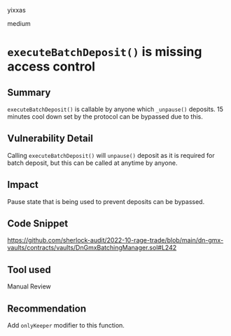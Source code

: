 yixxas

medium

# `executeBatchDeposit()` is missing access control

## Summary
`executeBatchDeposit()` is callable by anyone which `_unpause()` deposits. 15 minutes cool down set by the protocol can be bypassed due to this.

## Vulnerability Detail
Calling `executeBatchDeposit()` will `unpause()` deposit as it is required for batch deposit, but this can be called at anytime by anyone. 

## Impact
Pause state that is being used to prevent deposits can be bypassed.

## Code Snippet
https://github.com/sherlock-audit/2022-10-rage-trade/blob/main/dn-gmx-vaults/contracts/vaults/DnGmxBatchingManager.sol#L242

## Tool used

Manual Review

## Recommendation
Add `onlyKeeper` modifier to this function.
